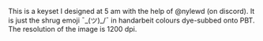 This is a keyset I designed at 5 am with the help of @nylewd (on discord).
It is just the shrug emoji ¯\_(ツ)_/¯ in handarbeit colours dye-subbed onto PBT.
The resolution of the image is 1200 dpi.
